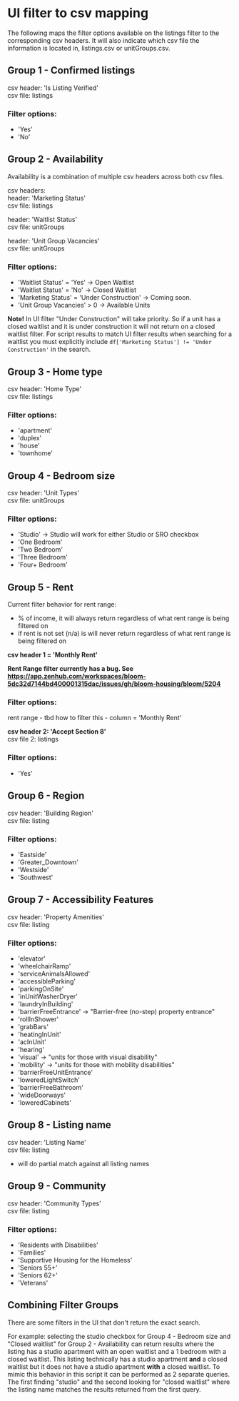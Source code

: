 # UI filter to csv mapping

The following maps the filter options available on the listings filter to the corresponding csv headers. It will also indicate which csv file the information is located in, listings.csv or unitGroups.csv.

## Group 1 - Confirmed listings

csv header: 'Is Listing Verified'  
csv file: listings

### Filter options:

- 'Yes'
- 'No'

## Group 2 - Availability

Availability is a combination of multiple csv headers across both csv files.

csv headers:  
header: 'Marketing Status'  
csv file: listings

header: 'Waitlist Status'  
csv file: unitGroups

header: 'Unit Group Vacancies'  
csv file: unitGroups

### Filter options:

- 'Waitlist Status' = 'Yes' -> Open Waitlist
- 'Waitlist Status' = 'No' -> Closed Waitlist
- 'Marketing Status' = 'Under Construction' -> Coming soon.
- 'Unit Group Vacancies' > 0 -> Available Units

**Note!**
In UI filter "Under Construction" will take priority. So if a unit has a closed waitlist and it is under construction it will not return on a closed waitlist filter. For script results to match UI filter results when searching for a waitlist you must explicitly include `df['Marketing Status'] != 'Under Construction'` in the search.

## Group 3 - Home type

csv header: 'Home Type'  
csv file: listings

### Filter options:

- 'apartment'
- 'duplex'
- 'house'
- 'townhome'

## Group 4 - Bedroom size

csv header: 'Unit Types'  
csv file: unitGroups

### Filter options:

- 'Studio' -> Studio will work for either Studio or SRO checkbox
- 'One Bedroom'
- 'Two Bedroom'
- 'Three Bedroom'
- 'Four+ Bedroom'

## Group 5 - Rent

Current filter behavior for rent range:

- % of income, it will always return regardless of what rent range is being filtered on
- if rent is not set (n/a) is will never return regardless of what rent range is being filtered on

**csv header 1 = 'Monthly Rent'**

**Rent Range filter currently has a bug. See https://app.zenhub.com/workspaces/bloom-5dc32d7144bd400001315dac/issues/gh/bloom-housing/bloom/5204**

### Filter options:

rent range - tbd how to filter this - column = 'Monthly Rent'

**csv header 2: 'Accept Section 8'**  
csv file 2: listings

### Filter options:

- 'Yes'

## Group 6 - Region

csv header: 'Building Region'  
csv file: listing

### Filter options:

- 'Eastside'
- 'Greater_Downtown'
- 'Westside'
- 'Southwest'

## Group 7 - Accessibility Features

csv header: 'Property Amenities'  
csv file: listing

### Filter options:

- 'elevator'
- 'wheelchairRamp'
- 'serviceAnimalsAllowed'
- 'accessibleParking'
- 'parkingOnSite'
- 'inUnitWasherDryer'
- 'laundryInBuilding'
- 'barrierFreeEntrance' -> "Barrier-free (no-step) property entrance"
- 'rollInShower'
- 'grabBars'
- 'heatingInUnit'
- 'acInUnit'
- 'hearing'
- 'visual' -> "units for those with visual disability"
- 'mobility' -> "units for those with mobility disabilities"
- 'barrierFreeUnitEntrance'
- 'loweredLightSwitch'
- 'barrierFreeBathroom'
- 'wideDoorways'
- 'loweredCabinets'

## Group 8 - Listing name

csv header: 'Listing Name'  
csv file: listing

- will do partial match against all listing names

## Group 9 - Community

csv header: 'Community Types'  
csv file: listing

### Filter options:

- 'Residents with Disabilities'
- 'Families'
- 'Supportive Housing for the Homeless'
- 'Seniors 55+'
- 'Seniors 62+'
- 'Veterans'

## Combining Filter Groups

There are some filters in the UI that don't return the exact search.

For example: selecting the studio checkbox for Group 4 - Bedroom size and "Closed waitlist" for Group 2 - Availability can return results where the listing has a studio apartment with an open waitlist and a 1 bedroom with a closed waitlist. This listing technically has a studio apartment **and** a closed waitlist but it does not have a studio apartment **with** a closed waitlist. To mimic this behavior in this script it can be performed as 2 separate queries. The first finding "studio" and the second looking for "closed waitlist" where the listing name matches the results returned from the first query.
